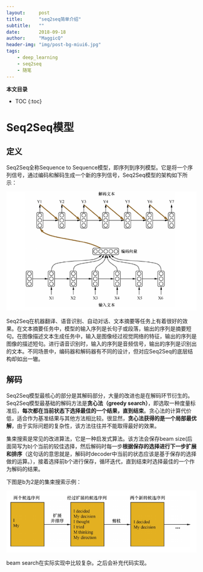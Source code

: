 ```yaml
---
layout:     post
title:      "seq2seq简单介绍"
subtitle:   ""
date:       2018-09-18
author:     "MaggicQ"
header-img: "img/post-bg-miui6.jpg"
tags:
    - deep_learning
    - seq2seq
    - 随笔
---
```


**本文目录**
* TOC
{:toc}




# Seq2Seq模型



## 定义

Seq2Seq全称Sequence to Sequence模型，即序列到序列模型。它是将一个序列信号，通过编码和解码生成一个新的序列信号，Seq2Seq模型的架构如下所示：

![](/img/blog_imgs/seq2seq_model.png)

Seq2Seq在机器翻译、语音识别、自动对话、文本摘要等任务上有着很好的效果。在文本摘要任务中，模型的输入序列是长句子或段落，输出的序列是摘要短句。在图像描述文本生成任务中，输入是图像经过视觉网络的特征，输出的序列是图像的描述短句。进行语音识别时，输入的序列是音频信号，输出的序列是识别出的文本。不同场景中，编码器和解码器有不同的设计，但对应Seq2Seq的底层结构却如出一辙。



## 解码

Seq2Seq模型最核心的部分是其解码部分，大量的改进也是在解码环节衍生的。Seq2Seq模型最基础的解码方法是**贪心法（greedy search）**，即选取一种度量标准后，**每次都在当前状态下选择最佳的一个结果，直到结束**。贪心法的计算代价低，适合作为基准结果与其他方法相比较。很显然，**贪心法获得的是一个局部最优解**，由于实际问题的复杂性，该方法往往并不能取得最好的效果。

集束搜索是常见的改进算法，它是一种启发式算法。该方法会保存beam size(后面简写为b)个当前的较佳选择，然后解码时每一步**根据保存的选择进行下一步扩展和排序**（这句话的意思就是，解码时decoder中当前的状态应该是基于保存的选择做的运算。），接着选择前b个进行保存，循环迭代，直到结束时选择最佳的一个作为解码的结果。

下图是b为2是的集束搜索示例：

![](/img/blog_imgs/beam_search.png)

beam search在实际实现中比较复杂。之后会补充代码实现。



